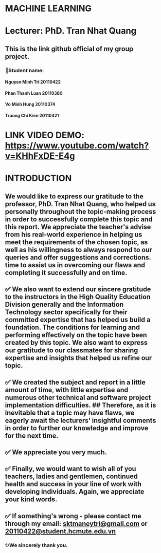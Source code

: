 # MACHINE LEARNING
# Lecturer: PhD. Tran Nhat Quang
## This is the link github official of my group project.
### :busts_in_silhouette:Student name: 
####       Nguyen Minh Tri 20110422 
####       Phan Thanh Luan 20110380
####       Vo Minh Hung 20110374
####       Truong Chi Kien 20110421
# LINK VIDEO DEMO: https://www.youtube.com/watch?v=KHhFxDE-E4g
# INTRODUCTION
##  We would like to express our gratitude to the professor, PhD. Tran Nhat Quang, who helped us personally throughout the topic-making process in order to successfully complete this topic and this report. We appreciate the teacher's advise from his real-world experience in helping us meet the requirements of the chosen topic, as well as his willingness to always respond to our queries and offer suggestions and corrections. time to assist us in overcoming our flaws and completing it successfully and on time.
## :white_check_mark: We also want to extend our sincere gratitude to the instructors in the High Quality Education Division generally and the Information Technology sector specifically for their committed expertise that has helped us build a foundation. The conditions for learning and performing effectively on the topic have been created by this topic. We also want to express our gratitude to our classmates for sharing expertise and insights that helped us refine our topic.
## :white_check_mark: We created the subject and report in a little amount of time, with little expertise and numerous other technical and software project implementation difficulties. ## Therefore, as it is inevitable that a topic may have flaws, we eagerly await the lecturers' insightful comments in order to further our knowledge and improve for the next time.
## :white_check_mark: We appreciate you very much.
## :white_check_mark: Finally, we would want to wish all of you teachers, ladies and gentlemen, continued health and success in your line of work with developing individuals. Again, we appreciate your kind words.
## :white_check_mark: If something's wrong - please contact me through my email: sktmaneytri@gmail.com or 20110422@student.hcmute.edu.vn

### :sparkles:We sincerely thank you. 
